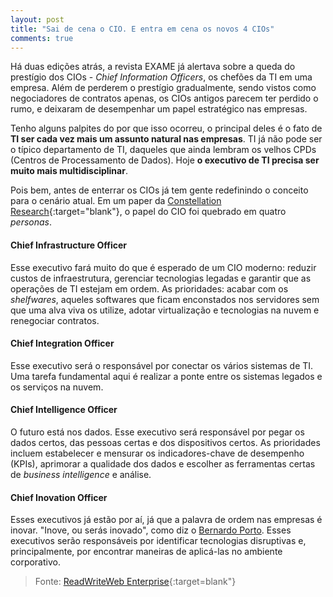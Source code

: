 ```yaml
---
layout: post
title: "Sai de cena o CIO. E entra em cena os novos 4 CIOs"
comments: true
---
```


Há duas edições atrás, a revista EXAME já alertava sobre a queda do prestígio dos CIOs - _Chief Information Officers_, os chefões da TI em uma empresa. Além de perderem o prestígio gradualmente, sendo vistos como negociadores de contratos apenas, os CIOs antigos parecem ter perdido o rumo, e deixaram de desempenhar um papel estratégico nas empresas.

Tenho alguns palpites do por que isso ocorreu, o principal deles é o fato de __TI ser cada vez mais um assunto natural nas empresas__. TI já não pode ser o típico departamento de TI, daqueles que ainda lembram os velhos CPDs (Centros de Processamento de Dados). Hoje __o executivo de TI precisa ser muito mais multidisciplinar__.

Pois bem, antes de enterrar os CIOs já tem gente redefinindo o conceito para o cenário atual. Em um paper da [Constellation Research](http://www.constellationrg.com/){:target="blank"}, o papel do CIO foi quebrado em quatro _personas_.

#### Chief Infrastructure Officer

Esse executivo fará muito do que é esperado de um CIO moderno: reduzir custos de infraestrutura, gerenciar tecnologias legadas e garantir que as operações de TI estejam em ordem. As prioridades: acabar com os _shelfwares_, aqueles softwares que ficam enconstados nos servidores sem que uma alva viva os utilize, adotar virtualização e tecnologias na nuvem e renegociar contratos.

#### Chief Integration Officer

Esse executivo será o responsável por conectar os vários sistemas de TI. Uma tarefa fundamental aqui é realizar a ponte entre os sistemas legados e os serviços na nuvem.

#### Chief Intelligence Officer

O futuro está nos dados. Esse executivo será responsável por pegar os dados certos, das pessoas certas e dos dispositivos certos. As prioridades incluem estabelecer e mensurar os indicadores-chave de desempenho (KPIs), aprimorar a qualidade dos dados e escolher as ferramentas certas de _business intelligence_ e análise.

#### Chief Inovation Officer

Esses executivos já estão por aí, já que a palavra de ordem nas empresas é inovar. "Inove, ou serás inovado", como diz o [Bernardo Porto](http://www.bernardoporto.com/). Esses executivos serão responsáveis por identificar tecnologias disruptivas e, principalmente, por encontrar maneiras de aplicá-las no ambiente corporativo.


>Fonte: [ReadWriteWeb Enterprise](http://www.readwriteweb.com/enterprise/2011/03/four-new-types-of-cio-for-the.php){:target=blank"}

